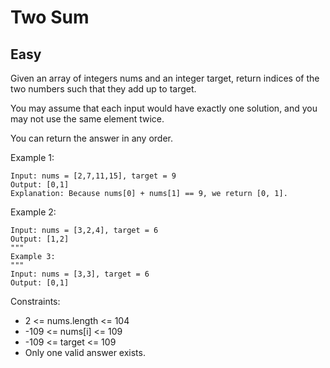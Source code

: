 # Two Sum
## Easy

Given an array of integers nums and an integer target, return indices of the two numbers such that they add up to target.

You may assume that each input would have exactly one solution, and you may not use the same element twice.

You can return the answer in any order.

 

Example 1:
```
Input: nums = [2,7,11,15], target = 9
Output: [0,1]
Explanation: Because nums[0] + nums[1] == 9, we return [0, 1].
```

Example 2:
```
Input: nums = [3,2,4], target = 6
Output: [1,2]
"""
Example 3:
"""
Input: nums = [3,3], target = 6
Output: [0,1]
 ```

Constraints:

- 2 <= nums.length <= 104
- -109 <= nums[i] <= 109
- -109 <= target <= 109
- Only one valid answer exists.
